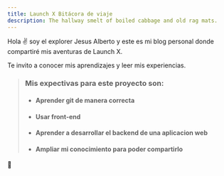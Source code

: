 ```yaml
---
title: Launch X Bitácora de viaje
description: The hallway smelt of boiled cabbage and old rag mats.
---
```


Hola ✌️  soy el explorer Jesus Alberto y este es mi blog personal donde compartiré mis aventuras de Launch X.

Te invito a conocer mis aprendizajes y leer mis experiencias.

> ### Mis expectivas para este proyecto son:
> - #### Aprender git de manera correcta
> - #### Usar front-end
> - #### Aprender a desarrollar el backend de una aplicacion web
> - #### Ampliar mi conocimiento para poder compartirlo


🚀
